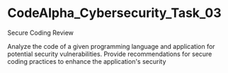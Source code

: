 # CodeAlpha_Cybersecurity_Task_03
Secure Coding Review 

Analyze the code of a given programming language and application for potential security vulnerabilities. Provide recommendations for secure coding practices to enhance the application's security
